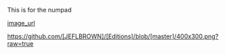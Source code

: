 This is for the numpad


[image_url](https://github.com/JEFLBROWN/Editions/blob/8b1a39c37dfac574dea3cf3732da119e404a70fb/Numpad/img/400x300.png)

https://github.com/[JEFLBROWN]/[Editions]/blob/[master]/400x300.png?raw=true
